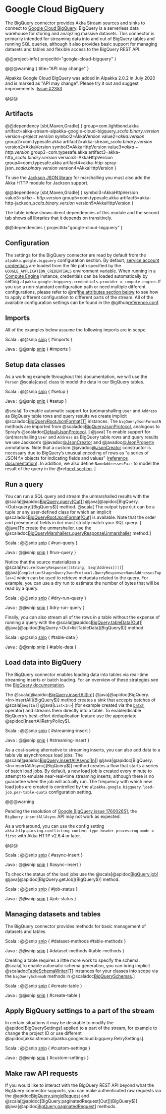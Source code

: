 # Google Cloud BigQuery

The BigQuery connector provides Akka Stream sources and sinks to connect to [Google Cloud BigQuery](https://cloud.google.com/bigquery/).
BigQuery is a serverless data warehouse for storing and analyzing massive datasets.
This connector is primarily intended for streaming data into and out of BigQuery tables and running SQL queries, although it also provides basic support for managing datasets and tables and flexible access to the BigQuery REST API.

@@project-info{ projectId="google-cloud-bigquery" }

@@@warning { title="API may change" }

Alpakka Google Cloud BigQuery was added in Alpakka 2.0.2 in July 2020 and is marked as "API may change". Please try it out and suggest improvements. [Issue #2353](https://github.com/akka/alpakka/issues/2353)

@@@

## Artifacts

@@dependency [sbt,Maven,Gradle] {
  group=com.lightbend.akka
  artifact=akka-stream-alpakka-google-cloud-bigquery_$scala.binary.version$
  version=$project.version$
  symbol2=AkkaVersion
  value2=$akka.version$
  group2=com.typesafe.akka
  artifact2=akka-stream_$scala.binary.version$
  version2=AkkaVersion
  symbol3=AkkaHttpVersion
  value3=$akka-http.version$
  group3=com.typesafe.akka
  artifact3=akka-http_$scala.binary.version$
  version3=AkkaHttpVersion
  group4=com.typesafe.akka
  artifact4=akka-http-spray-json_$scala.binary.version$
  version4=AkkaHttpVersion
}

To use the [Jackson JSON library](https://github.com/FasterXML/jackson) for marshalling you must also add the Akka HTTP module for Jackson support.

@@dependency [sbt,Maven,Gradle] {
  symbol3=AkkaHttpVersion
  value3=$akka-http.version$
  group5=com.typesafe.akka
  artifact5=akka-http-jackson_$scala.binary.version$
  version5=AkkaHttpVersion
}

The table below shows direct dependencies of this module and the second tab shows all libraries that it depends on transitively.

@@dependencies { projectId="google-cloud-bigquery" }

## Configuration

The settings for the BigQuery connector are read by default from the `alpakka.google.bigquery` configuration section.
By default, [service account credentials](https://cloud.google.com/docs/authentication/getting-started) are loaded from the file path specified by the `GOOGLE_APPLICATION_CREDENTIALS` environment variable.
When running in a [Compute Engine](https://cloud.google.com/compute) instance, credentials can be loaded automatically by setting `alpakka.google.bigquery.credentials.provider = compute-engine`.
If you use a non-standard configuration path or need multiple different configurations, please refer to @ref[the attributes section below](google-cloud-bigquery.md#apply-bigquery-settings-to-a-part-of-the-stream) to see how to apply different configuration to different parts of the stream.
All of the available configuration settings can be found in the @github[reference.conf](/google-cloud-bigquery/src/main/resources/reference.conf).

## Imports

All of the examples below assume the following imports are in scope.

Scala
: @@snip [snip](/google-cloud-bigquery/src/test/scala/docs/scaladsl/BigQueryDoc.scala) { #imports }

Java
: @@snip [snip](/google-cloud-bigquery/src/test/java/docs/javadsl/BigQueryDoc.java) { #imports }

## Setup data classes

As a working example throughout this documentation, we will use the `Person` @scala[case] class to model the data in our BigQuery tables.

Scala
: @@snip [snip](/google-cloud-bigquery/src/test/scala/docs/scaladsl/BigQueryDoc.scala) { #setup }

Java
: @@snip [snip](/google-cloud-bigquery/src/test/java/docs/javadsl/BigQueryDoc.java) { #setup }

@scala[
  To enable automatic support for (un)marshalling `User` and `Address` as BigQuery table rows and query results we create implicit @scaladoc[BigQueryRootJsonFormat[T]](akka.stream.alpakka.googlecloud.bigquery.scaladsl.spray.BigQueryRootJsonFormat) instances.
  The `bigQueryJsonFormatN` methods are imported from @scaladoc[BigQueryJsonProtocol](akka.stream.alpakka.googlecloud.bigquery.scaladsl.spray.BigQueryJsonProtocol$), analogous to Spray’s @scaladoc[DefaultJsonProtocol](spray.json.DefaultJsonProtocol).
]
@java[
  To enable support for (un)marshalling `User` and `Address` as BigQuery table rows and query results we use Jackson’s @javadoc[@JsonCreator](com.fasterxml.jackson.annotation.JsonCreator) and @javadoc[@JsonProperty](com.fasterxml.jackson.annotation.JsonProperty) annotations.
  Note that a custom @javadoc[@JsonCreator](com.fasterxml.jackson.annotation.JsonCreator) constructor is necessary due to BigQuery’s unusual encoding of rows as “a series of JSON f,v objects for indicating fields and values” ([reference documentation](https://cloud.google.com/bigquery/docs/reference/rest/v2/jobs/getQueryResults#body.GetQueryResultsResponse.FIELDS.rows)).
  In addition, we also define `NameAddressesPair` to model the result of the query in the @ref[next section](google-cloud-bigquery.md#run-a-query).
]

## Run a query

You can run a SQL query and stream the unmarshalled results with the @scala[@apidoc[BigQuery.query[Out]](BigQuery$)] @java[@apidoc[BigQuery.<Out>query](BigQuery$)] method.
@scala[
  The output type `Out` can be a tuple or any user-defined class for which an implicit @scaladoc[BigQueryRootJsonFormat[Out]](akka.stream.alpakka.googlecloud.bigquery.scaladsl.spray.BigQueryRootJsonFormat) is available.
  Note that the order and presence of fields in `Out` must strictly match your SQL query.
]
@java[To create the unmarshaller, use the @scaladoc[BigQueryMarshallers.<Out>queryResponseUnmarshaller](akka.stream.alpakka.googlecloud.bigquery.javadsl.jackson.BigQueryMarshallers$) method.]

Scala
: @@snip [snip](/google-cloud-bigquery/src/test/scala/docs/scaladsl/BigQueryDoc.scala) { #run-query }

Java
: @@snip [snip](/google-cloud-bigquery/src/test/java/docs/javadsl/BigQueryDoc.java) { #run-query }

Notice that the source materializes a @scala[`Future[QueryResponse[(String, Seq[Address])]]`] @java[`CompletionStage<QueryJsonProtocol.QueryResponse<NameAddressesTuple>>`] which can be used to retrieve metadata related to the query.
For example, you can use a dry run to estimate the number of bytes that will be read by a query.

Scala
: @@snip [snip](/google-cloud-bigquery/src/test/scala/docs/scaladsl/BigQueryDoc.scala) { #dry-run-query }

Java
: @@snip [snip](/google-cloud-bigquery/src/test/java/docs/javadsl/BigQueryDoc.java) { #dry-run-query }

Finally, you can also stream all of the rows in a table without the expense of running a query with the @scala[@apidoc[BigQuery.tableData[Out]](BigQuery$)] @java[@apidoc[BigQuery.<Out>listTableData](BigQuery$)] method.

Scala
: @@snip [snip](/google-cloud-bigquery/src/test/scala/docs/scaladsl/BigQueryDoc.scala) { #table-data }

Java
: @@snip [snip](/google-cloud-bigquery/src/test/java/docs/javadsl/BigQueryDoc.java) { #table-data }

## Load data into BigQuery

The BigQuery connector enables loading data into tables via real-time streaming inserts or batch loading.
For an overview of these strategies see the [BigQuery documentation](https://cloud.google.com/bigquery/docs/loading-data).

The @scala[@apidoc[BigQuery.insertAll[In]](BigQuery$)] @java[@apidoc[BigQuery.<In>insertAll](BigQuery$)] method creates a sink that accepts batches of @scala[`Seq[In]`] @java[`List<In>`]
(for example created via the [`batch`](https://doc.akka.io/docs/akka/current/stream/operators/Source-or-Flow/batch.html) operator) and streams them directly into a table.
To enable/disable BigQuery’s best-effort deduplication feature use the appropriate @apidoc[InsertAllRetryPolicy$].

Scala
: @@snip [snip](/google-cloud-bigquery/src/test/scala/docs/scaladsl/BigQueryDoc.scala) { #streaming-insert }

Java
: @@snip [snip](/google-cloud-bigquery/src/test/java/docs/javadsl/BigQueryDoc.java) { #streaming-insert }

As a cost-saving alternative to streaming inserts, you can also add data to a table via asynchronous load jobs.
The @scala[@apidoc[BigQuery.insertAllAsync[In]](BigQuery$)] @java[@apidoc[BigQuery.<In>insertAllAsync](BigQuery$)] method creates a flow that starts a series of batch load jobs.
By default, a new load job is created every minute to attempt to emulate near-real-time streaming inserts, although there is no guarantee when the job will actually run.
The frequency with which new load jobs are created is controlled by the `alpakka.google.bigquery.load-job.per-table-quota` configuration setting.

@@@warning

Pending the resolution of [Google BigQuery issue 176002651](https://issuetracker.google.com/176002651), the `BigQuery.insertAllAsync` API may not work as expected.

As a workaround, you can use the config setting `akka.http.parsing.conflicting-content-type-header-processing-mode = first` with Akka HTTP v2.6.4 or later.

@@@

Scala
: @@snip [snip](/google-cloud-bigquery/src/test/scala/docs/scaladsl/BigQueryDoc.scala) { #async-insert }

Java
: @@snip [snip](/google-cloud-bigquery/src/test/java/docs/javadsl/BigQueryDoc.java) { #async-insert }

To check the status of the load jobs use the @scala[@apidoc[BigQuery.job](BigQuery$)] @java[@apidoc[BigQuery.getJob](BigQuery$)] method.

Scala
: @@snip [snip](/google-cloud-bigquery/src/test/scala/docs/scaladsl/BigQueryDoc.scala) { #job-status }

Java
: @@snip [snip](/google-cloud-bigquery/src/test/java/docs/javadsl/BigQueryDoc.java) { #job-status }

## Managing datasets and tables

The BigQuery connector provides methods for basic management of datasets and tables.

Scala
: @@snip [snip](/google-cloud-bigquery/src/test/scala/docs/scaladsl/BigQueryDoc.scala) { #dataset-methods #table-methods }

Java
: @@snip [snip](/google-cloud-bigquery/src/test/java/docs/javadsl/BigQueryDoc.java) { #dataset-methods #table-methods }

Creating a table requires a little more work to specify the schema.
@scala[To enable automatic schema generation, you can bring implicit @scaladoc[TableSchemaWriter[T]](akka.stream.alpakka.googlecloud.bigquery.scaladsl.schema.TableSchemaWriter) instances for your classes into scope via the `bigQuerySchemaN` methods in @scaladoc[BigQuerySchemas](akka.stream.alpakka.googlecloud.bigquery.scaladsl.schema.BigQuerySchemas$).]

Scala
: @@snip [snip](/google-cloud-bigquery/src/test/scala/docs/scaladsl/BigQueryDoc.scala) { #create-table }

Java
: @@snip [snip](/google-cloud-bigquery/src/test/java/docs/javadsl/BigQueryDoc.java) { #create-table }

## Apply BigQuery settings to a part of the stream

In certain situations it may be desirable to modify the @apidoc[BigQuerySettings] applied to a part of the stream, for example to change the project ID or use different @apidoc[akka.stream.alpakka.googlecloud.bigquery.RetrySettings].

Scala
: @@snip [snip](/google-cloud-bigquery/src/test/scala/docs/scaladsl/BigQueryDoc.scala) { #custom-settings }

Java
: @@snip [snip](/google-cloud-bigquery/src/test/java/docs/javadsl/BigQueryDoc.java) { #custom-settings }

## Make raw API requests

If you would like to interact with the BigQuery REST API beyond what the BigQuery connector supports, you can make authenticated raw requests via the @apidoc[BigQuery.singleRequest](BigQuery$) and @scala[@apidoc[BigQuery.paginatedRequest[Out]](BigQuery$)] @java[@apidoc[BigQuery.<Out>paginatedRequest](BigQuery$)] methods.
